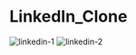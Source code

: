 # LinkedIn_Clone
![linkedin-1](https://user-images.githubusercontent.com/113685389/197018449-7667f89f-1199-4dd3-be63-3388e8b47952.png)
![linkedin-2](https://user-images.githubusercontent.com/113685389/197018454-53c50e53-0819-43af-89a5-dc50237a5435.png)
